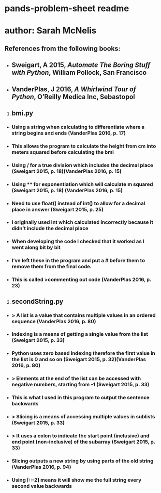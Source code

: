 # pands-problem-sheet readme
# author: Sarah McNelis

## **References from the following books:**
- ## Sweigart, A 2015, *Automate The Boring Stuff with Python*, William Pollock, San Francisco
- ## VanderPlas, J 2016, *A Whirlwind Tour of Python*, O’Reilly Medica Inc, Sebastopol


1. ## **bmi.py**
- ### Using a string when calculating to differentiate where a string begins and ends (VanderPlas 2016, p. 17)
- ### This allows the program to calculate the height from cm into meters squared before calculating the bmi
- ### Using / for a true division which includes the decimal place (Sweigart 2015, p. 18)(VanderPlas 2016, p. 15)
- ### Using ** for exponentiation which will calculate m squared (Sweigart 2015, p. 18) (VanderPlas 2016, p. 15)
- ### Need to use float() instead of int() to allow for a decimal place in answer (Sweigart 2015, p. 25)
- ### I originally used int which calculated incorrectly because it didn’t include the decimal place
- ### When developing the code I checked that it worked as I went along bit by bit
- ### I’ve left these in the program and put a # before them to remove them from the final code. 
- ### This is called >commenting out code (VanderPlas 2016, p. 23) 


2. ## **secondString.py**
- ### > A list is a value that contains multiple values in an ordered sequence (VanderPlas 2016, p. 80)
- ### Indexing is a means of getting a single value from the list (Sweigart 2015, p. 33)
- ### Python uses zero based indexing therefore the first value in the list is 0 and so on (Sweigart 2015, p. 32)(VanderPlas 2016, p. 80)
- ### > Elements at the end of the list can be accessed with negative numbers, starting from -1 (Sweigart 2015, p. 33) 
- ### This is what I used in this program to output the sentence backwards
- ### > Slicing is a means of accessing multiple values in sublists (Sweigart 2015, p. 33) 
- ### > It uses a colon to indicate the start point (inclusive) and end point (non-inclusive) of the subarray (Sweigart 2015, p. 33)
- ### Slicing outputs a new string by using parts of the old string (VanderPlas 2016, p. 94)
- ### Using [::-2] means it will show me the full string every second value backwards 
